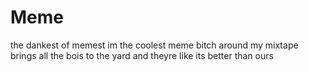 # Meme
the dankest of memest
im the coolest meme bitch around
my mixtape brings all the bois to the yard and theyre like its better than ours
